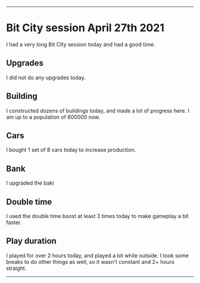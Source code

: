 
***

# Bit City session April 27th 2021

I had a very long Bit CIty session today and had a good time.

## Upgrades

I did not do any upgrades today.

## Building

I constructed dozens of buildings today, and made a lot of progress here. I am up to a population of 600000 now.

## Cars

I bought 1 set of 8 cars today to increase production.

## Bank

I upgraded the bakl

## Double time

I used the double time boost at least 3 times today to make gameplay a bit faster.

## Play duration

I played for over 2 hours today, and played a bit while outside. I took some breaks to do other things as well, so it wasn't constant and 2+ hours straight.

***

